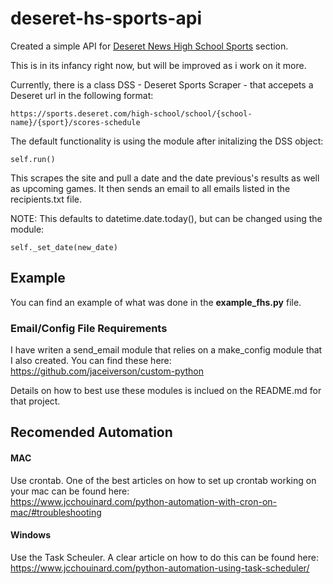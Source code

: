# deseret-hs-sports-api

Created a simple API for <a href=https://sports.deseret.com/high-school>Deseret News High School Sports</a> section.

This is in its infancy right now, but will be improved as i work on it more. 

Currently, there is a class DSS - Deseret Sports Scraper - that accepets a Deseret url in the following format:
```
https://sports.deseret.com/high-school/school/{school-name}/{sport}/scores-schedule
```
The default functionality is using the module after initalizing the DSS object:
```
self.run()
```
This scrapes the site and pull a date and the date previous's results as well as upcoming games. It then sends an email to all emails listed in the recipients.txt file.

NOTE: This defaults to datetime.date.today(), but can be changed using the module: 
```
self._set_date(new_date)
```
## Example
You can find an example of what was done in the **example_fhs.py** file. 

### Email/Config File Requirements
I have writen a send_email module that relies on a make_config module that I also created.
You can find these here: https://github.com/jaceiverson/custom-python<br>

Details on how to best use these modules is inclued on the README.md for that project.

## Recomended Automation
#### MAC
Use crontab. One of the best articles on how to set up crontab working on your mac can be found here:<br>
https://www.jcchouinard.com/python-automation-with-cron-on-mac/#troubleshooting
#### Windows
Use the Task Scheuler. A clear article on how to do this can be found here:<br>
https://www.jcchouinard.com/python-automation-using-task-scheduler/
